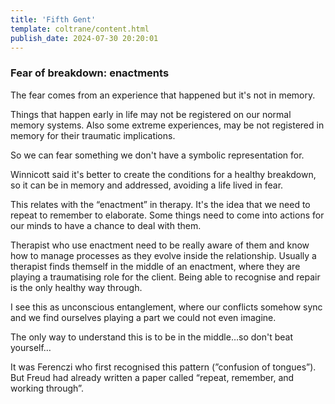 ```yaml
---
title: 'Fifth Gent'
template: coltrane/content.html
publish_date: 2024-07-30 20:20:01
---
```


### Fear of breakdown: enactments

The fear comes from an experience that happened but it's not in memory.

Things that happen early in life may not be registered on our normal memory systems. Also some extreme experiences, may be not registered in memory for their traumatic implications.

So we can fear something we don't have a symbolic representation for.

Winnicott said it's better to create the conditions for a healthy breakdown, so it can be in memory and addressed, avoiding a life lived in fear.

This relates with the “enactment” in therapy. It's the idea that we need to repeat to remember to elaborate. Some things need to come into actions for our minds to have a chance to deal with them.

Therapist who use enactment need to be really aware of them and know how to manage processes as they evolve inside the relationship. Usually a therapist finds themself in the middle of an enactment, where they are playing a traumatising role for the client. Being able to recognise and repair is the only healthy way through.

I see this as unconscious entanglement, where our conflicts somehow sync and we find ourselves playing a part we could not even imagine.

The only way to understand this is to be in the middle…so don't beat yourself…

It was Ferenczi who first recognised this pattern (”confusion of tongues”). But Freud had already written a paper called “repeat, remember, and working through”.